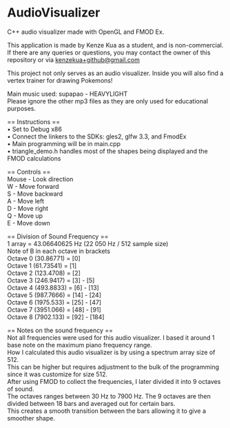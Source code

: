 # AudioVisualizer
C++ audio visualizer made with OpenGL and FMOD Ex.  

This application is made by Kenze Kua as a student, and is non-commercial.  
If there are any queries or questions, you may contact the owner of this repository or via kenzekua+github@gmail.com  

This project not only serves as an audio visualizer. Inside you will also find a vertex trainer for drawing Pokemons!  

Main music used: supapao - HEAVYLIGHT  
Please ignore the other mp3 files as they are only used for educational purposes.

== Instructions ==  
• Set to Debug x86  
• Connect the linkers to the SDKs: gles2, glfw 3.3, and FmodEx  
• Main programming will be in main.cpp  
• triangle_demo.h handles most of the shapes being displayed and the FMOD calculations  

== Controls ==  
Mouse - Look direction  
W - Move forward  
S - Move backward  
A - Move left  
D - Move right  
Q - Move up  
E - Move down  

== Division of Sound Frequency ==  
1 array = 43.06640625 Hz (22 050 Hz / 512 sample size)  
Note of B in each octave in brackets  
Octave 0 (30.86771) = [0]  
Octave 1 (61.73541) = [1]  
Octave 2 (123.4708) = [2]  
Octave 3 (246.9417) = [3] - [5]  
Octave 4 (493.8833) = [6] - [13]  
Octave 5 (987.7666) = [14] - [24]  
Octave 6 (1975.533) = [25] - [47]  
Octave 7 (3951.066) = [48] - [91]  
Octave 8 (7902.133) = [92] - [184]  
  
== Notes on the sound frequency ==  
Not all frequencies were used for this audio visualizer. I based it around 1 base note on the maximum piano frequency range.  
How I calculated this audio visualizer is by using a spectrum array size of 512.  
This can be higher but requires adjustment to the bulk of the programming since it was customize for size 512.  
After using FMOD to collect the frequencies, I later divided it into 9 octaves of sound.  
The octaves ranges between 30 Hz to 7900 Hz. The 9 octaves are then divided between 18 bars and averaged out for certain bars.  
This creates a smooth transition between the bars allowing it to give a smoother shape.  
  
